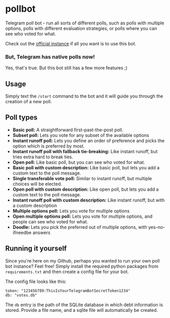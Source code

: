 # pollbot
Telegram poll bot - run all sorts of different polls, such as polls with multiple options, polls with different evaluation strategies, or polls where you can see who voted for what.

Check out the [official instance](https://t.me/polytope_bot) if all you want is to use this bot.

### But, Telegram has native polls now!
Yes, that's true. But this bot still has a few more features ;)

## Usage
Simply text the `/start` command to the bot and it will guide you through the creation of a new poll.

## Poll types

* __Basic poll:__ A straightforward first-past-the-post poll.
* __Subset poll:__ Lets you vote for any subset of the available options
* __Instant runoff poll:__ Lets you define an order of preference and picks the option which is preferred by most.
* __Instant runoff poll with fallback tie-breaking:__ Like instant runoff, but tries extra hard to break ties.
* __Open poll:__ Like basic poll, but you can see who voted for what.
* __Basic poll with custom description:__ Like basic poll, but lets you add a custom text to the poll message.
* __Single transferable vote poll:__ Similar to instant runoff, but multiple choices will be elected.
* __Open poll with custom description:__ Like open poll, but lets you add a custom text to the poll message.
* __Instant runoff poll with custom description:__ Like instant runoff, but with a custom description
* __Multiple options poll:__ Lets you vote for multiple options
* __Open multiple options poll:__ Lets you vote for multiple options, and people can see who voted for what.
* __Doodle:__ Lets you pick the preferred out of multiple options, with yes-no-ifneedbe answers


## Running it yourself

Since you're here on my Github, perhaps you wanted to run your own poll bot instance?
Feel free! Simply install the required python packages from `requirements.txt` and then create a config file for your bot.

The config file looks like this:
```
token: "123456789:ThisIsYourTelegramBotSecretToken1234"
db: "votes.db" 
```
The `db` entry is the path of the SQLite database in which debt information is stored. Provide a file name, and a sqlite file will automatically be created.
